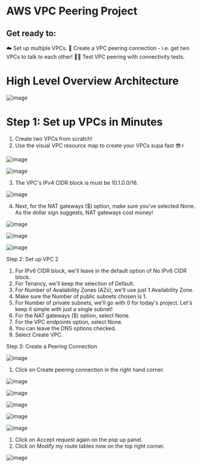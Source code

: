 # AWS VPC Peering Project

## Get ready to:

☁️ Set up multiple VPCs.
🌉 Create a VPC peering connection - i.e. get two VPCs to talk to each other!
👩‍🔬 Test VPC peering with connectivity tests.


# High Level Overview Architecture 
![image](https://github.com/user-attachments/assets/257f282e-cf85-4daf-a88c-0c6f2be9e391)


# Step 1: Set up VPCs in Minutes

1. Create two VPCs from scratch!
2. Use the visual VPC resource map to create your VPCs supa fast 😎⚡️

![image](https://github.com/user-attachments/assets/ebbf067d-2c80-43ec-9bbd-e3ed4bb0c55d)

![image](https://github.com/user-attachments/assets/9034b352-3d2a-4b2f-972c-65d70c8e161e)


3.  The VPC's IPv4 CIDR block is must be 10.1.0.0/16.





![image](https://github.com/user-attachments/assets/ef54d069-1c40-487b-bf68-01188eb357a4)


4.  Next, for the NAT gateways ($) option, make sure you've selected None. As the dollar sign suggests, NAT gateways cost money!


![image](https://github.com/user-attachments/assets/c3b1758b-5ee0-4ebe-a66f-f8444f705d95)

![image](https://github.com/user-attachments/assets/c0bebd3a-59e7-43be-a5f2-e67b7c5ceec1)

![image](https://github.com/user-attachments/assets/4088ea6a-2678-427e-b064-48c3ae689b0f)



Step 2: Set up VPC 2 

1. For IPv6 CIDR block, we'll leave in the default option of No IPv6 CIDR block.
2. For Tenancy, we'll keep the selection of Default.
3. For Number of Availability Zones (AZs), we'll use just 1 Availability Zone.
4. Make sure the Number of public subnets chosen is 1.
5. For Number of private subnets, we'll go with 0 for today's project. Let's keep it simple with just a single subnet!
6. For the NAT gateways ($) option, select None. 
7. For the VPC endpoints option, select None.
8. You can leave the DNS options checked.
9. Select Create VPC.


Step 3: Create a Peering Connection

![image](https://github.com/user-attachments/assets/cd2d9ac5-e511-4f89-915c-44f3f9b5448a)

1. Click on Create peering connection in the right hand corner.

![image](https://github.com/user-attachments/assets/99de1dfd-6c47-40b1-855a-8c7b0d608dcb)


![image](https://github.com/user-attachments/assets/6bc0a630-1326-4be2-b1fd-8ba36eb7fb2a)

![image](https://github.com/user-attachments/assets/cd5213a1-cdda-4ed8-932e-c2cc232f3771)

![image](https://github.com/user-attachments/assets/f1e289e6-b334-45ae-9f76-565a288999a1)


![image](https://github.com/user-attachments/assets/db87c92d-632c-4ffd-854c-291417b25721)



1. Click on Accept request again on the pop up panel.
2. Click on Modify my route tables now on the top right corner.

![image](https://github.com/user-attachments/assets/00f1c962-0711-4e3f-bf6d-1b6b3b92ef14)
